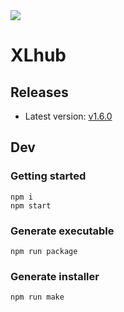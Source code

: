 <img src="https://github.com/roquef/XLhub/blob/main/ss.png?raw=true"/>

# XLhub
## Releases
- Latest version: [v1.6.0](https://github.com/roquef/XLhub/releases/download/v1.6.0/XLhub-1.6.0.zip)

## Dev

### Getting started
```
npm i
npm start
```

### Generate executable
```
npm run package
```

### Generate installer
```
npm run make
```
